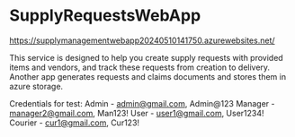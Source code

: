 # SupplyRequestsWebApp
https://supplymanagementwebapp20240510141750.azurewebsites.net/

This service is designed to help you create supply requests with provided items and vendors, and track these requests from creation to delivery.
Another app generates requests and claims documents and stores them in azure storage.

Credentials for test:
Admin - admin@gmail.com, Admin@123
Manager - manager2@gmail.com, Man123!
User - user1@gmail.com, User1234!
Courier - cur1@gmail.com, Cur123!
